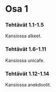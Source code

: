 # Osa 1

### Tehtävät 1.1-1.5

Kansiossa alkeet.

### Tehtävät 1.6-1.11

Kansiossa unicafe.

### Tehtävät 1.12-1.14

Kansiossa anekdootit.
